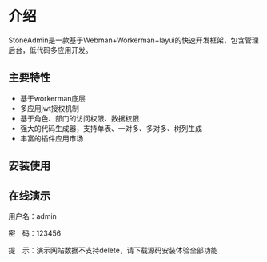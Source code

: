 # 介绍

StoneAdmin是一款基于Webman+Workerman+layui的快速开发框架，包含管理后台，低代码多应用开发。

## 主要特性

- 基于workerman底层
- 多应用jwt授权机制
- 基于角色、部门的访问权限、数据权限
- 强大的代码生成器，支持单表、一对多、多对多、树列生成
- 丰富的插件应用市场

## 安装使用


## 在线演示


用户名：admin

密　码：123456

提　示：演示网站数据不支持delete，请下载源码安装体验全部功能